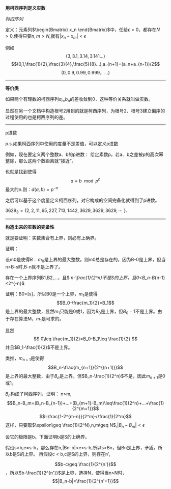 
**用柯西序列定义实数**


*柯西序列*

定义：元素列$\begin{Bmatrix}
    x_n
\end{Bmatrix}$中，任给$\epsilon>0$，都存在$N>0$,使得只要$n,m>N$,就有$|x_n-x_m|<\epsilon$

例如
$$(3,3.1,3.14,3.141...)$$
$$(0,1,\frac{1}{2},\frac{3}{4},\frac{5}{8}...),a_{n+1}=(a_n+a_{n-1})/2$$
$$(0,0.9,0.99,0.999，...)$$

---

**等价类**

如果两个有理数的柯西序列$a_n$,$b_n$的差收敛到0，这种等价关系就叫做实数。

显然在另一个文档中构造根号2用到的就是柯西序列，为根号2、根号3建立偏序的过程使用的也是柯西序列的差。

---
p进数


p.s.如果柯西序列中使用的度量不是差值，可以定义p进数


例如，现在要定义两个整数a、b的p进数：
给定素数p，若a、b之差被p的高次幂整除，那么这两个数距离就“接近”。

也就是找到使得
$$a\equiv b\mod p^n$$ 
最大的n.则：$d(a,b)=p^{-n}$

之后可以基于这个度量定义柯西序列，对它构成的空间完备化就得到了p进数。

$3629_{3}=\{2,2,11,65,227,713,1442,3629,3629,3629,\cdots \;\}.$


---

**构造出来的实数的完备性**

就是要证明：实数集合有上界，则必有上确界。


证明：

设m0是使得$B-m_0$是上界的最大整数。则m0总是存在的，因为B-0是上界，但当n>B-s时,B-n就不是上界了。



存在一个上界序列B1,B2,...，且$
_n-\frac{1}{2^n}$不是S的上界，且$0<B_n-B_{n-1}<2^{-n}$


证明：B0=[s]，所以B0是一个上界，$m_1$是使得
$$B_0-\frac{m_1}{2}=B_1$$
是上界的最大整数，显然$m_1$只能是0或1，因为$B_0$是上界，但$B_0-1$不是上界。由于存在算法M，$m_1$是可求的。

显然
$$
0\leq \frac{m_1}{2}=B_0-B_1\leq \frac{1}{2}
$$
并且$B_1-\frac{1}{2}$不是上界。

类推，$m_{n+1}$是使得
$$B_n-\frac{m_{n+1}}{2^{(n+1)}}$$
是上界的最大整数，由于$B_n$是上界，但$B_n-\frac{1}{2^n}$不是，因此$m_{n+1}$是0或1。

$B_n$构成了柯西序列，证明：
n>m,
$$B_n-B_m=(B_n-B_{n-1})+...+(B_{m+1}-B_m)\leq\frac{1}{2^n}+...+\frac{1}{2^{m+1}}$$
$$=\frac{1-2^{m-n}}{2^m}<\frac{1}{2^m}$$
这样，只要取$\epsilon\geq \frac{1}{2^N},n,m\geq N$,$|B_n-B_m|<\epsilon$


设它的极限是b。下面证明b是S的上确界。

假设s>b,e=s-b，那么存在n,|Bn-b|<e<s-b,所以s>Bn，但Bn是上界，矛盾。所以b是S的上界。
再假设c < b,c是S的上界，则存在n',

$$b-c\geq \frac{1}{2^{n'}}$$
，所以$b-\frac{1}{2^{n'}}$是上界，选择N，使得当n>N时，
$$|B_n-b|<\frac{1}{2^{n'+1}}$$


